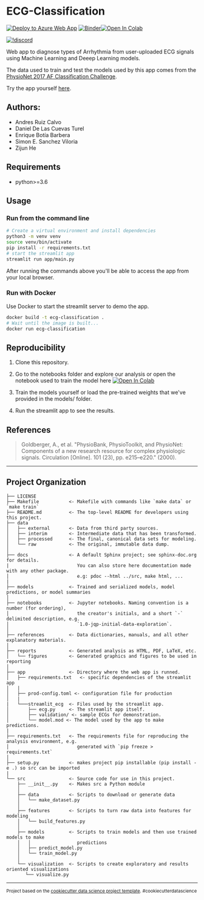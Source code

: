 ECG-Classification
==============================

[![Deploy to Azure Web App](https://github.com/simonsanvil/ECG-classification-MLH/actions/workflows/master_ecg-classification.yml/badge.svg)](https://github.com/simonsanvil/ECG-classification-MLH/actions/workflows/master_ecg-classification.yml)
[![Binder](https://mybinder.org/badge_logo.svg)](https://mybinder.org/v2/gh/simonsanvil/ECG-classification-MLH/HEAD)[![Open In Colab](https://colab.research.google.com/assets/colab-badge.svg)](https://colab.research.google.com/github/simonsanvil/ECG-classification-MLH) 

[![!discord](https://img.shields.io/static/v1?logo=discord&label=discord&message=chat&color=lightgreen)](https://discord.gg/tfy6dDKgcP)

Web app to diagnose types of Arrhythmia from user-uploaded ECG signals using Machine Learning and Deeep Learning models.

The data used to train and test the models used by this app comes from the [PhysioNet 2017 AF Classification Challenge](https://physionet.org/content/challenge-2017/1.0.0/).

Try the app yourself [here](https://ecg-classification.azurewebsites.net/).

Authors:
--------

- Andres Ruiz Calvo
- Daniel De Las Cuevas Turel
- Enrique Botía Barbera
- Simon E. Sanchez Viloria
- Zijun He


Requirements
----------
- python>=3.6

Usage
----------

### Run from the command line

```bash
# Create a virtual environment and install dependencies
python3 -m venv venv
source venv/bin/activate
pip install -r requirements.txt
# start the streamlit app
streamlit run app/main.py
```

After running the commands above you'll be able to access the app from your local browser.

### Run with Docker

Use Docker to start the streamlit server to demo the app.

```bash
docker build -t ecg-classification .
# Wait until the image is built...
docker run ecg-classification
```

Reproducibility
----------

1. Clone this repository.
2. Go to the notebooks folder and explore our analysis or open the notebook used to train the model here [![Open In Colab](https://colab.research.google.com/assets/colab-badge.svg)](https://colab.research.google.com/github/simonsanvil/ECG-classification-MLH/blob/master/notebooks/ECG-Zijun.ipynb)

3. Train the models yourself or load the pre-trained weights that we've provided in the models/ folder.
4. Run the streamlit app to see the results.

References
----------

> Goldberger, A., et al. "PhysioBank, PhysioToolkit, and PhysioNet:
Components of a new research resource for complex physiologic signals.
Circulation [Online]. 101 (23), pp. e215–e220." (2000).


-------

Project Organization
------------

    ├── LICENSE
    ├── Makefile           <- Makefile with commands like `make data` or `make train`
    ├── README.md          <- The top-level README for developers using this project.
    ├── data
    │   ├── external       <- Data from third party sources.
    │   ├── interim        <- Intermediate data that has been transformed.
    │   ├── processed      <- The final, canonical data sets for modeling.
    │   └── raw            <- The original, immutable data dump.
    │
    ├── docs               <- A default Sphinx project; see sphinx-doc.org for details. 
    |                         You can also store here documentation made with any other package.
    │                         e.g: pdoc --html ../src, make html, ...
    |
    ├── models             <- Trained and serialized models, model predictions, or model summaries
    │
    ├── notebooks          <- Jupyter notebooks. Naming convention is a number (for ordering),
    │                         the creator's initials, and a short `-` delimited description, e.g.
    │                         `1.0-jqp-initial-data-exploration`.
    │
    ├── references         <- Data dictionaries, manuals, and all other explanatory materials.
    │
    ├── reports            <- Generated analysis as HTML, PDF, LaTeX, etc.
    │   └── figures        <- Generated graphics and figures to be used in reporting
    │
    ├── app                <- Directory where the web app is runned.
    │   ├── requirements.txt   <- specific dependencies of the streamlit app
    │   |
    │   ├── prod-config.toml <- configuration file for production
    │   |
    |   └───streamlit_ecg  <- Files used by the streamlit app.
    │       ├── ecg.py     <- The streamlit app itself.
    │       ├── validation/ <- sample ECGs for demonstration.
    │       └── model.mod <- The model used by the app to make predictions.        
    |
    ├── requirements.txt   <- The requirements file for reproducing the analysis environment, e.g.
    │                         generated with `pip freeze > requirements.txt`
    │
    ├── setup.py           <- makes project pip installable (pip install -e .) so src can be imported
    |
    └── src                <- Source code for use in this project.
        ├── __init__.py    <- Makes src a Python module
        │
        ├── data           <- Scripts to download or generate data
        │   └── make_dataset.py
        │
        ├── features       <- Scripts to turn raw data into features for modeling
        │   └── build_features.py
        │
        ├── models         <- Scripts to train models and then use trained models to make
        │   │                 predictions
        │   ├── predict_model.py
        │   └── train_model.py
        │
        └── visualization  <- Scripts to create exploratory and results oriented visualizations
           └── visualize.py
    
    


--------

<p><small>Project based on the <a target="_blank" href="https://drivendata.github.io/cookiecutter-data-science/">cookiecutter data science project template</a>. #cookiecutterdatascience</small></p>
